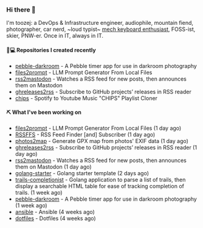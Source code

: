 ### Hi there 👋

I'm toozej: a DevOps & Infrastructure engineer, audiophile, mountain fiend, photographer, car nerd, ~loud typist~ [mech keyboard enthusiast](https://github.com/toozej/keebs), FOSS-ist, skier, PNW-er. Once in IT, always in IT.

#### 👨💻 Repositories I created recently

- [pebble-darkroom](https://github.com/toozej/pebble-darkroom) - A Pebble timer app for use in darkroom photography
- [files2prompt](https://github.com/toozej/files2prompt) - LLM Prompt Generator From Local Files
- [rss2mastodon](https://github.com/toozej/rss2mastodon) - Watches a RSS feed for new posts, then announces them on Mastodon
- [ghreleases2rss](https://github.com/toozej/ghreleases2rss) - Subscribe to GitHub projects’ releases in RSS reader
- [chips](https://github.com/toozej/chips) - Spotify to Youtube Music "CHIPS" Playlist Cloner

#### ⛏️ What I've been working on

- [files2prompt](https://github.com/toozej/files2prompt) - LLM Prompt Generator From Local Files (1 day ago)
- [RSSFFS](https://github.com/toozej/RSSFFS) - RSS Feed Finder [and] Subscriber (1 day ago)
- [photos2map](https://github.com/toozej/photos2map) - Generate GPX map from photos' EXIF data (1 day ago)
- [ghreleases2rss](https://github.com/toozej/ghreleases2rss) - Subscribe to GitHub projects’ releases in RSS reader (1 day ago)
- [rss2mastodon](https://github.com/toozej/rss2mastodon) - Watches a RSS feed for new posts, then announces them on Mastodon (1 day ago)
- [golang-starter](https://github.com/toozej/golang-starter) - Golang starter template (2 days ago)
- [trails-completionist](https://github.com/toozej/trails-completionist) - Golang application to parse a list of trails, then display a searchable HTML table for ease of tracking completion of trails. (1 week ago)
- [pebble-darkroom](https://github.com/toozej/pebble-darkroom) - A Pebble timer app for use in darkroom photography (1 week ago)
- [ansible](https://github.com/toozej/ansible) - Ansible (4 weeks ago)
- [dotfiles](https://github.com/toozej/dotfiles) - Dotfiles (4 weeks ago)
